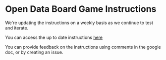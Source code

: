 # Open Data Board Game Instructions

We're updating the instructions on a weekly basis as we continue to test and iterate.

You can access the up to date instructions [here](https://docs.google.com/document/d/1isIfIu0ThbXjLFTxgKUhMoRCA6kpHMooLyJvSdNCEl4/edit)

You can provide feedback on the instructions using comments in the google doc, or by creating an issue.
